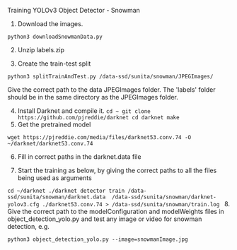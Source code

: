 Training YOLOv3 Object Detector - Snowman

1. Download the images.

`python3 downloadSnowmanData.py`

2. Unzip labels.zip

3. Create the train-test split

`python3 splitTrainAndTest.py /data-ssd/sunita/snowman/JPEGImages/`

Give the correct path to the data JPEGImages folder. The 'labels' folder should be in the same directory as the JPEGImages folder.

4. Install Darknet and compile it.
`
cd ~
git clone https://github.com/pjreddie/darknet
cd darknet
make
`
5. Get the pretrained model

`wget https://pjreddie.com/media/files/darknet53.conv.74 -O ~/darknet/darknet53.conv.74`

6. Fill in correct paths in the darknet.data file

7. Start the training as below, by giving the correct paths to all the files being used as arguments

`cd ~/darknet
./darknet detector train /data-ssd/sunita/snowman/darknet.data  /data-ssd/sunita/snowman/darknet-yolov3.cfg ./darknet53.conv.74 > /data-ssd/sunita/snowman/train.log
`
8. Give the correct path to the modelConfiguration and modelWeights files in object_detection_yolo.py and test any image or video for snowman detection, e.g.

`python3 object_detection_yolo.py --image=snowmanImage.jpg`

